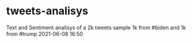 # tweets-analisys
Text and Sentiment analisys of a 2k tweets sample
1k from #biden and 1k from #trump 
2021-06-08  16:50

